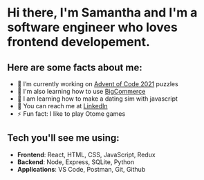# Hi there, I'm Samantha and I'm a software engineer who loves frontend developement.

## Here are some facts about me:

- 🌱 I’m currently working on [Advent of Code 2021](https://adventofcode.com/) puzzles
- 🌼 I'm also learning how to use [BigCommerce](https://developer.bigcommerce.com/)
- 🤩 I am learning how to make a dating sim with javascript
- 📧 You can reach me at [LinkedIn](https://www.linkedin.com/in/samantha-lee-goodman/)
- ⚡ Fun fact: I like to play Otome games

## Tech you'll see me using:

- **Frontend**: React, HTML, CSS, JavaScript, Redux
- **Backend**: Node, Express, SQLite, Python
- **Applications**: VS Code, Postman, Git, Github
